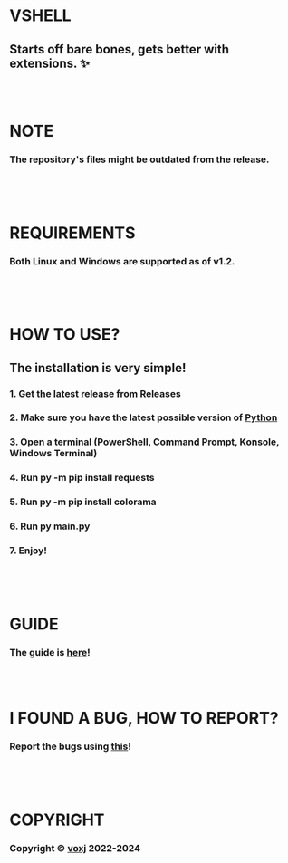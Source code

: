 # VSHELL
## Starts off bare bones, gets better with extensions. ✨
<br><br>
# NOTE
### The repository's files might be outdated from the release.
##
<br><br>
# REQUIREMENTS
### Both Linux and Windows are supported as of v1.2.
##
<br><br>
# HOW TO USE?
## The installation is very simple!
### 1. [Get the latest release from Releases](https://github.com/voxj/vShell/releases/)
### 2. Make sure you have the latest possible version of [Python](https://python.org/)
### 3. Open a terminal (PowerShell, Command Prompt, Konsole, Windows Terminal)
### 4. Run py -m pip install requests
### 5. Run py -m pip install colorama
### 6. Run py main.py
### 7. Enjoy!
##
<br><br>
# GUIDE
### The guide is [here](https://vshell-vxj.github.io/g)!
<br><br>
# I FOUND A BUG, HOW TO REPORT?
### Report the bugs using [this](https://github.com/voxj/vShell/pulls)!
##
<br><br>
# COPYRIGHT
### Copyright ©️ [voxj](https://vxj.is-a.dev/i/) 2022-2024
